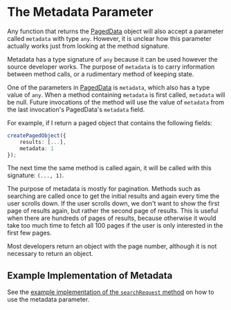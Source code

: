 # The Metadata Parameter

Any function that returns the [PagedData](model-reference.md#pageddata) object will also accept a parameter
called `metadata` with type `any`. However, it is unclear how this parameter actually works just from looking at the
method signature.

Metadata has a type signature of `any` because it can be used however the source developer works. The purpose
of `metadata` is to carry information between method calls, or a rudimentary method of keeping state.

One of the parameters in [PagedData](model-reference.md#pageddata) is `metadata`, which also has a type value of `any`.
When a method containing `metadata` is first called, `metadata` will be null. Future invocations of the method will use
the value of `metadata` from the last invocation's PagedData's `metadata` field.

For example, if I return a paged object that contains the following fields:

```ts
createPagedObject({
	results: [...],
	metadata: 1
});
```

The next time the same method is called again, it will be called with this signature: `(..., 1)`.

The purpose of metadata is mostly for pagination. Methods such as searching are called once to get the initial results
and again every time the user scrolls down. If the user scrolls down, we don't want to show the first page of results
again, but rather the second page of results. This is useful when there are hundreds of pages of results, because
otherwise it would take too much time to fetch all 100 pages if the user is only interested in the first few pages.

Most developers return an object with the page number, although it is not necessary to return an object.

## Example Implementation of Metadata

See the [example implementation of the `searchRequest` method](function-definitions.md#example-implementation-4) on how
to use the metadata parameter.
